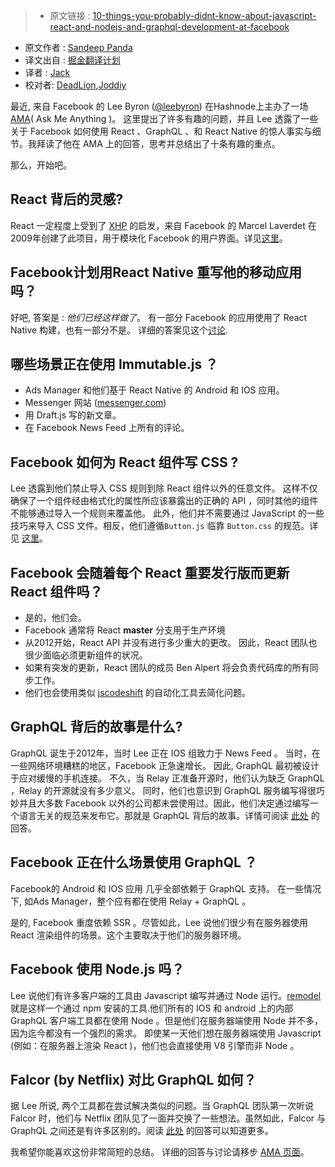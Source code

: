 >* 原文链接 : [10-things-you-probably-didnt-know-about-javascript-react-and-nodejs-and-graphql-development-at-facebook](https://hashnode.com/post/10-things-you-probably-didnt-know-about-javascript-react-and-nodejs-and-graphql-development-at-facebook-cink0r0e500h5io53fpl7ediu)
* 原文作者 : [Sandeep Panda](https://hashnode.com/@sandeep)
* 译文出自 : [掘金翻译计划](https://github.com/xitu/gold-miner)
* 译者 : [Jack](https://github.com/Jack-Kingdom)
* 校对者: [DeadLion](https://github.com/DeadLion),[Joddiy](https://github.com/joddiy)


最近, 来自 Facebook 的 Lee Byron ([@leebyron](https://hashnode.com/@leebyron)) 在Hashnode上主办了一场 [AMA](https://hashnode.com/ama/with-lee-byron-cin0kpe8p0073rb53b19emcda)( Ask Me Anything )。 这里提出了许多有趣的问题，并且 Lee 透露了一些关于 Facebook 如何使用 React 、GraphQL 、和 React Native 的惊人事实与细节。我拜读了他在 AMA 上的回答，思考并总结出了十条有趣的重点。

那么，开始吧。

## React 背后的灵感?

React 一定程度上受到了 [XHP](https://github.com/facebook/xhp-lib) 的启发，来自 Facebook 的 Marcel Laverdet 在2009年创建了此项目，用于模块化 Facebook 的用户界面。详见[这里](https://hashnode.com/ama/with-lee-byron-cin0kpe8p0073rb53b19emcda#cin120uib00edlv533i6d8yd7)。

## Facebook计划用React Native 重写他的移动应用吗？

好吧, 答案是 : _他们已经这样做了_。 有一部分 Facebook 的应用使用了 React Native 构建，也有一部分不是。 详细的答案见这个[讨论](https://hashnode.com/ama/with-lee-byron-cin0kpe8p0073rb53b19emcda#cin6vg5r201wqjh53ne77tao1).

## 哪些场景正在使用 Immutable.js ？

*   Ads Manager 和他们基于 React Native 的 Android 和 IOS 应用。
*   Messenger 网站 ([messenger.com](https://hashnode.com/util/redirect?url=http://messenger.com))
*   用 Draft.js 写的新文章。
*   在 Facebook News Feed 上所有的评论。

## Facebook 如何为 React 组件写 CSS ?

Lee 透露到他们禁止导入 CSS 规则到除 React 组件以外的任意文件。 这样不仅确保了一个组件经由格式化的属性所应该暴露出的正确的 API ，同时其他的组件不能够通过导入一个规则来覆盖他。 此外，他们并不需要通过 JavaScript 的一些技巧来导入 CSS 文件。相反，他们遵循`Button.js` 临靠 `Button.css` 的规范。详见 [这里](https://hashnode.com/ama/with-lee-byron-cin0kpe8p0073rb53b19emcda#cin5qpdbv01apk85319o2c1fx)。

## Facebook 会随着每个 React 重要发行版而更新 React 组件吗？

*   是的，他们会。
*   Facebook 通常将 React **master** 分支用于生产环境
*   从2012开始，React API 并没有进行多少重大的更改。 因此，React 团队也很少面临必须更新组件的状况。
*   如果有突发的更新，React 团队的成员 Ben Alpert 将会负责代码库的所有同步工作。
*   他们也会使用类似 [jscodeshift](https://github.com/facebook/jscodeshift) 的自动化工具去简化问题。

## GraphQL 背后的故事是什么?

GraphQL 诞生于2012年，当时 Lee 正在 IOS 组致力于 News Feed 。 当时，在一些网络环境糟糕的地区，Facebook 正急速增长。 因此, GraphQL 最初被设计于应对缓慢的手机连接。 不久，当 Relay 正准备开源时，他们认为缺乏 GraphQL ，Relay 的开源就没有多少意义。 同时，他们也意识到 GraphQL 服务编写得很巧妙并且大多数 Facebook 以外的公司都未尝使用过。因此，他们决定通过编写一个语言无关的规范来发布它。那就是 GraphQL 背后的故事。详情可阅读 [此处](https://hashnode.com/ama/with-lee-byron-cin0kpe8p0073rb53b19emcda#cin1gw37n00kwlv53rretxpe8) 的回答。

## Facebook 正在什么场景使用 GraphQL ？

Facebook的 Android 和 IOS 应用 几乎全部依赖于 GraphQL 支持。 在一些情况下, 如Ads Manager，整个应有都在使用 Relay + GraphQL 。

是的, Facebook 重度依赖 SSR 。尽管如此，Lee 说他们很少有在服务器使用 React 渲染组件的场景。这个主要取决于他们的服务器环境。

## Facebook 使用 Node.js 吗？

Lee 说他们有许多客户端的工具由 Javascript 编写并通过 Node 运行。[remodel](https://github.com/facebook/remodel) 就是这样一个通过 npm 安装的工具.他们所有的 IOS 和 android 上的内部 GraphQL 客户端工具都在使用 Node 。但是他们在服务器端使用 Node 并不多，因为迄今都没有一个强烈的需求。 即使某一天他们想在服务器端使用 Javascript (例如：在服务器上渲染 React )，他们也会直接使用 V8 引擎而非 Node 。

## Falcor (by Netflix) 对比 GraphQL 如何？
据 Lee 所说, 两个工具都在尝试解决类似的问题。当 GraphQL 团队第一次听说 Falcor 时，他们与 Netflix 团队见了一面并交换了一些想法。虽然如此，Falcor 与GraphQL 之间还是有许多区别的。阅读 [此处](https://hashnode.com/ama/with-lee-byron-cin0kpe8p0073rb53b19emcda#cinj7lim4002lid53x47g060n) 的回答可以知道更多。

我希望你能喜欢这份非常简短的总结。 详细的回答与讨论请移步 [AMA 页面](https://hashnode.com/ama/with-lee-byron-cin0kpe8p0073rb53b19emcda)。